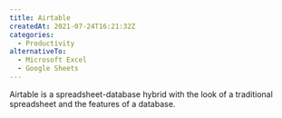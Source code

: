 ```yaml
---
title: Airtable
createdAt: 2021-07-24T16:21:32Z
categories:
  - Productivity
alternativeTo:
  - Microsoft Excel
  - Google Sheets
---
```


Airtable is a spreadsheet-database hybrid with the look of a traditional spreadsheet and the features of a database.